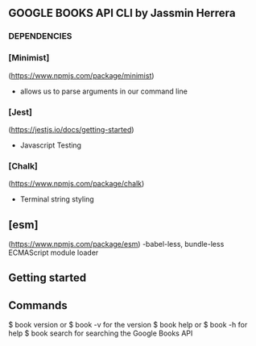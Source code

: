 ## GOOGLE BOOKS API CLI by Jassmin Herrera

### DEPENDENCIES

### [Minimist]
 (https://www.npmjs.com/package/minimist)

- allows us to parse arguments in our command line

### [Jest]
  (https://jestjs.io/docs/getting-started)
 - Javascript Testing 

### [Chalk]
(https://www.npmjs.com/package/chalk)
- Terminal string styling

## [esm]
(https://www.npmjs.com/package/esm)
-babel-less, bundle-less ECMAScript module loader

## Getting started

## Commands
 $ book version or $ book -v for the version
 $ book help or $ book -h for help
 $ book search for searching the Google Books API
 








